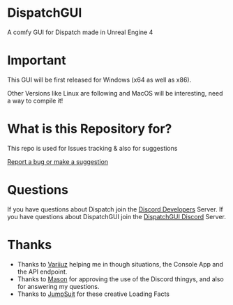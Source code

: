 # DispatchGUI
A comfy GUI for Dispatch made in Unreal Engine 4

# Important
This GUI will be first released for Windows (x64 as well as x86).

Other Versions like Linux are following and MacOS will be interesting, need a way to compile it!

# What is this Repository for?

This repo is used for Issues tracking & also for suggestions

[Report a bug or make a suggestion](https://github.com/Hibiikiii/Dispatch-GUI/issues/new/choose)

# Questions
If you have questions about Dispatch join the [Discord Developers](https://discord.gg/discord-developers) Server.
If you have questions about DispatchGUI join the [DispatchGUI Discord](https://discord.gg/invite/Qqqjtsy) Server.

# Thanks
- Thanks to [Variiuz](https://twitter.com/Variiuz) helping me in though situations, the Console App and the API endpoint.
- Thanks to [Mason](https://github.com/msciotti) for approving the use of the Discord thingys, and also for answering my questions.
- Thanks to [JumpSuit](https://twitter.com/JSA_Dev) for these creative Loading Facts
